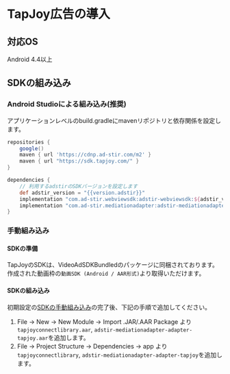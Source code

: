 # TapJoy広告の導入

## 対応OS

Android 4.4以上

## SDKの組み込み

### Android Studioによる組み込み(推奨)
アプリケーションレベルのbuild.gradleにmavenリポジトリと依存関係を設定します。

```groovy hl_lines="7 12"
repositories {
    google()
    maven { url 'https://cdnp.ad-stir.com/m2' }
    maven { url "https://sdk.tapjoy.com/" }
}

dependencies {
    // 利用するadstirのSDKバージョンを設定します
    def adstir_version = "{{version.adstir}}"
    implementation "com.ad-stir.webviewsdk:adstir-webviewsdk:${adstir_version}"
    implementation "com.ad-stir.mediationadapter:adstir-mediationadapter-tapjoy:${adstir_version}"
}
```

### 手動組み込み
#### SDKの準備
TapJoyのSDKは、VideoAdSDKBundledのパッケージに同梱されております。
作成された動画枠の`動画SDK (Android / AAR形式)`より取得いただけます。

#### SDKの組み込み
初期設定の[SDKの手動組み込み](../init/manual_integration.md)の完了後、下記の手順で追加してください。

1. File -> New -> New Module -> Import .JAR/.AAR Package より`tapjoyconnectlibrary.aar`, `adstir-mediationadapter-adapter-tapjoy.aar`を追加します。
2. File -> Project Structure -> Dependencies -> app より`tapjoyconnectlibrary`, `adstir-mediationadapter-adapter-tapjoy`を追加します。
